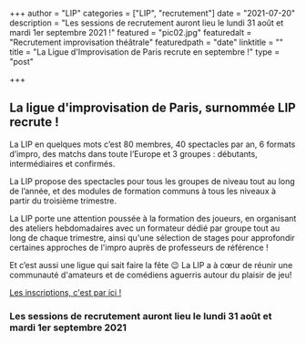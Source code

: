 +++
author = "LIP"
categories = ["LIP", "recrutement"]
date = "2021-07-20"
description = "Les sessions de recrutement auront lieu le lundi 31 août et mardi 1er septembre 2021 !"
featured = "pic02.jpg"
featuredalt = "Recrutement improvisation théâtrale"
featuredpath = "date"
linktitle = ""
title = "La Ligue d'Improvisation de Paris recrute en septembre !"
type = "post"

+++

## La ligue d'improvisation de Paris, surnommée LIP recrute ! 

La LIP en quelques mots c’est 80 membres, 40 spectacles par an, 6 formats d’impro, des matchs dans toute l’Europe et 3 groupes : débutants, intermédiaires et confirmés.

La LIP propose des spectacles pour tous les groupes de niveau tout au long de l’année, et des modules de formation communs à tous les niveaux à partir du troisième trimestre.

La LIP porte une attention poussée à la formation des joueurs, en organisant des ateliers hebdomadaires avec un formateur dédié par groupe tout au long de chaque trimestre, ainsi qu'une sélection de stages pour approfondir certaines approches de l'impro auprès de professeurs de référence !

Et c’est aussi une ligue qui sait faire la fête 😉 La LIP a à cœur de réunir une communauté d'amateurs et de comédiens aguerris autour du plaisir de jeu!

[Les inscriptions, c'est par ici !](https://www.improparis.com/inscription/)

### Les sessions de recrutement auront lieu le lundi 31 août et mardi 1er septembre 2021